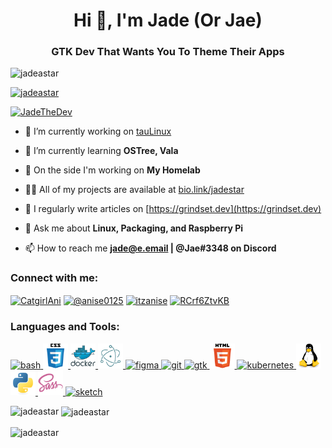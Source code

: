 <h1 align="center">Hi 👋, I'm Jade (Or Jae)</h1>
<h3 align="center">GTK Dev That Wants You To Theme Their Apps</h3>

<p align="left"> <img src="https://komarev.com/ghpvc/?username=jadeastar&label=Profile%20views&color=0e75b6&style=flat" alt="jadeastar" /> </p>

<p align="left"> <a href="https://github.com/ryo-ma/github-profile-trophy"><img src="https://github-profile-trophy.vercel.app/?username=anisestar" alt="jadeastar" /></a> </p>

<p align="left"> <a href="https://twitter.com/JadeTheDev" target="blank"><img src="https://img.shields.io/twitter/follow/JadeTheDev?logo=twitter&style=for-the-badge" alt="JadeTheDev" /></a> </p>

- 🔭 I’m currently working on [tauLinux](https://tau.innatical.com)

- 🌱 I’m currently learning **OSTree, Vala**

- 👯 On the side I'm working on **My Homelab**

- 👨‍💻 All of my projects are available at [bio.link/jadestar](jadestar.bio.link)

- 📝 I regularly write articles on [https://grindset.dev](https://grindset.dev)

- 💬 Ask me about **Linux, Packaging, and Raspberry Pi**

- 📫 How to reach me **jade@e.email | @Jae#3348 on Discord**

<h3 align="left">Connect with me:</h3>
<p align="left">
<a href="https://twitter.com/JadeTheDev" target="blank"><img align="center" src="https://raw.githubusercontent.com/rahuldkjain/github-profile-readme-generator/master/src/images/icons/Social/twitter.svg" alt="CatgirlAni" height="30" width="40" /></a>
<a href="https://medium.com/@anise0125" target="blank"><img align="center" src="https://raw.githubusercontent.com/rahuldkjain/github-profile-readme-generator/master/src/images/icons/Social/medium.svg" alt="@anise0125" height="30" width="40" /></a>
<a href="https://www.youtube.com/c/itzanise" target="blank"><img align="center" src="https://raw.githubusercontent.com/rahuldkjain/github-profile-readme-generator/master/src/images/icons/Social/youtube.svg" alt="itzanise" height="30" width="40" /></a>
<a href="https://discord.gg/RCrf6ZtvKB" target="blank"><img align="center" src="https://raw.githubusercontent.com/rahuldkjain/github-profile-readme-generator/master/src/images/icons/Social/discord.svg" alt="RCrf6ZtvKB" height="30" width="40" /></a>
</p>

<h3 align="left">Languages and Tools:</h3>
<p align="left"> <a href="https://www.gnu.org/software/bash/" target="_blank"> <img src="https://www.vectorlogo.zone/logos/gnu_bash/gnu_bash-icon.svg" alt="bash" width="40" height="40"/> </a> <a href="https://www.w3schools.com/css/" target="_blank"> <img src="https://raw.githubusercontent.com/devicons/devicon/master/icons/css3/css3-original-wordmark.svg" alt="css3" width="40" height="40"/> </a> <a href="https://www.docker.com/" target="_blank"> <img src="https://raw.githubusercontent.com/devicons/devicon/master/icons/docker/docker-original-wordmark.svg" alt="docker" width="40" height="40"/> </a> <a href="https://www.electronjs.org" target="_blank"> <img src="https://raw.githubusercontent.com/devicons/devicon/master/icons/electron/electron-original.svg" alt="electron" width="40" height="40"/> </a> <a href="https://www.figma.com/" target="_blank"> <img src="https://www.vectorlogo.zone/logos/figma/figma-icon.svg" alt="figma" width="40" height="40"/> </a> <a href="https://git-scm.com/" target="_blank"> <img src="https://www.vectorlogo.zone/logos/git-scm/git-scm-icon.svg" alt="git" width="40" height="40"/> </a> <a href="https://www.gtk.org/" target="_blank"> <img src="https://upload.wikimedia.org/wikipedia/commons/7/71/GTK_logo.svg" alt="gtk" width="40" height="40"/> </a> <a href="https://www.w3.org/html/" target="_blank"> <img src="https://raw.githubusercontent.com/devicons/devicon/master/icons/html5/html5-original-wordmark.svg" alt="html5" width="40" height="40"/> </a> <a href="https://kubernetes.io" target="_blank"> <img src="https://www.vectorlogo.zone/logos/kubernetes/kubernetes-icon.svg" alt="kubernetes" width="40" height="40"/> </a> <a href="https://www.linux.org/" target="_blank"> <img src="https://raw.githubusercontent.com/devicons/devicon/master/icons/linux/linux-original.svg" alt="linux" width="40" height="40"/> </a> <a href="https://www.python.org" target="_blank"> <img src="https://raw.githubusercontent.com/devicons/devicon/master/icons/python/python-original.svg" alt="python" width="40" height="40"/> </a> <a href="https://sass-lang.com" target="_blank"> <img src="https://raw.githubusercontent.com/devicons/devicon/master/icons/sass/sass-original.svg" alt="sass" width="40" height="40"/> </a> <a href="https://www.sketch.com/" target="_blank"> <img src="https://www.vectorlogo.zone/logos/sketchapp/sketchapp-icon.svg" alt="sketch" width="40" height="40"/> </a> </p>

<p><img align="left" src="https://github-readme-stats.vercel.app/api/top-langs?username=jadeastar&show_icons=true&locale=en&layout=compact" alt="jadeastar" /></p>

<p>&nbsp;<img align="center" src="https://github-readme-stats.vercel.app/api?username=jadeastar&show_icons=true&locale=en" alt="jadeastar" /></p>

<p><img align="center" src="https://github-readme-streak-stats.herokuapp.com/?user=jadeastar&" alt="jadeastar" /></p>

